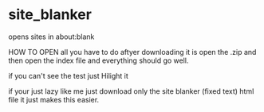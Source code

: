 # site_blanker
opens sites in about:blank




HOW TO OPEN all you have to do aftyer downloading it is open the .zip and then  open the index file and everything should go well.

if you can't see the test just Hilight it

if your just lazy like me just download only the site blanker (fixed text) html file it just makes this easier.
